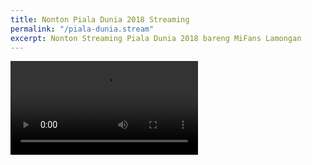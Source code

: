 ```yaml
---
title: Nonton Piala Dunia 2018 Streaming
permalink: "/piala-dunia.stream"
excerpt: Nonton Streaming Piala Dunia 2018 bareng MiFans Lamongan
---
```

<video control><source src="https://mixer.com/api/v1/channels/39927539/manifest.m3u8?accessKey=39927539-a6ryhjj8byihevabb1l9t7wt6t4lg7kf" type="video/mp4"/>
<source src="https://mixer.com/api/v1/channels/39927539/manifest.m3u8?accessKey=39927539-a6ryhjj8byihevabb1l9t7wt6t4lg7kf" type="video/ogg"/>
</video>
